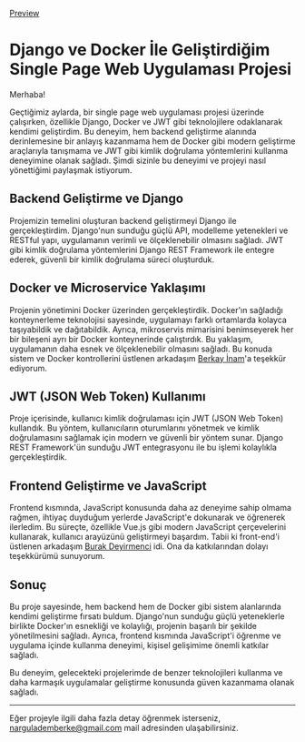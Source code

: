 [Preview](Docs/Peng.mov)

# Django ve Docker İle Geliştirdiğim Single Page Web Uygulaması Projesi

Merhaba!

Geçtiğimiz aylarda, bir single page web uygulaması projesi üzerinde çalışırken, özellikle Django, Docker ve JWT gibi teknolojilere odaklanarak kendimi geliştirdim. Bu deneyim, hem backend geliştirme alanında derinlemesine bir anlayış kazanmama hem de Docker gibi modern geliştirme araçlarıyla tanışmama ve JWT gibi kimlik doğrulama yöntemlerini kullanma deneyimine olanak sağladı. Şimdi sizinle bu deneyimi ve projeyi nasıl yönettiğimi paylaşmak istiyorum.

## Backend Geliştirme ve Django

Projemizin temelini oluşturan backend geliştirmeyi Django ile gerçekleştirdim. Django'nun sunduğu güçlü API, modelleme yetenekleri ve RESTful yapı, uygulamanın verimli ve ölçeklenebilir olmasını sağladı. JWT gibi kimlik doğrulama yöntemlerini Django REST Framework ile entegre ederek, güvenli bir kimlik doğrulama süreci oluşturduk.

## Docker ve Microservice Yaklaşımı

Projenin yönetimini Docker üzerinden gerçekleştirdik. Docker'ın sağladığı konteynerleme teknolojisi sayesinde, uygulamayı farklı ortamlarda kolayca taşıyabildik ve dağıtabildik. Ayrıca, mikroservis mimarisini benimseyerek her bir bileşeni ayrı bir Docker konteynerinde çalıştırdık. Bu yaklaşım, uygulamanın daha esnek ve ölçeklenebilir olmasını sağladı. Bu konuda sistem ve Docker kontrollerini üstlenen arkadaşım [Berkay İnam](https://github.com/berkayInam)'a teşekkür ediyorum.

## JWT (JSON Web Token) Kullanımı

Proje içerisinde, kullanıcı kimlik doğrulaması için JWT (JSON Web Token) kullandık. Bu yöntem, kullanıcıların oturumlarını yönetmek ve kimlik doğrulamasını sağlamak için modern ve güvenli bir yöntem sunar. Django REST Framework'ün sunduğu JWT entegrasyonu ile bu işlemi kolaylıkla gerçekleştirdik.

## Frontend Geliştirme ve JavaScript

Frontend kısmında, JavaScript konusunda daha az deneyime sahip olmama rağmen, ihtiyaç duyduğum yerlerde JavaScript'e dokunarak ve öğrenerek ilerledim. Bu süreçte, özellikle Vue.js gibi modern JavaScript çerçevelerini kullanarak, kullanıcı arayüzünü geliştirmeyi başardım. Tabii ki front-end'i üstlenen arkadaşım [Burak Deyirmenci](https://github.com/BurakDeyirmenci) idi. Ona da katkılarından dolayı teşekkürümü sunuyorum.

## Sonuç

Bu proje sayesinde, hem backend hem de Docker gibi sistem alanlarında kendimi geliştirme fırsatı buldum. Django'nun sunduğu güçlü yeteneklerle birlikte Docker'ın esnekliği ve kolaylığı, projenin başarılı bir şekilde yönetilmesini sağladı. Ayrıca, frontend kısmında JavaScript'i öğrenme ve uygulama içinde kullanma deneyimi, kişisel gelişimime önemli katkılar sağladı.

Bu deneyim, gelecekteki projelerimde de benzer teknolojileri kullanma ve daha karmaşık uygulamalar geliştirme konusunda güven kazanmama olanak sağladı.

---

Eğer projeyle ilgili daha fazla detay öğrenmek isterseniz, nargulademberke@gmail.com mail adresinden ulaşabilirsiniz.
